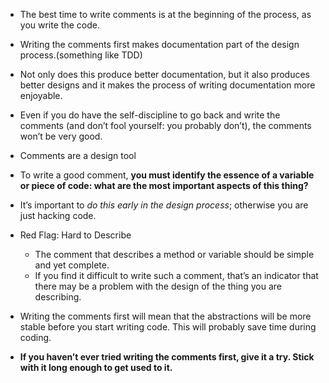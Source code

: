 + The best time to write comments is at the beginning of the process, as you write the code.
+ Writing the comments first makes documentation part of the design process.(something like TDD)
+ Not only does this produce better documentation, but it also produces better designs and it makes the process of writing documentation more enjoyable.

+ Even if you do have the self-discipline to go back and write the comments (and don’t fool yourself: you probably don’t), the comments won’t be very good.

+ Comments are a design tool
+ To write a good comment, **you must identify the essence of a variable or piece of code: what are the most important aspects of this thing?**
+ It’s important to *do this early in the design process*; otherwise you are just hacking code.

+ Red Flag: Hard to Describe
    + The comment that describes a method or variable should be simple and yet complete.
    + If you find it difficult to write such a comment, that’s an indicator that there may be a problem with the design of the thing you are describing.

+ Writing the comments first will mean that the abstractions will be more stable before you start writing code. This will probably save time during coding.

+ **If you haven’t ever tried writing the comments first, give it a try. Stick with it long enough to get used to it.**
